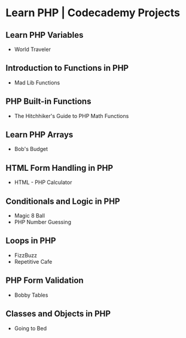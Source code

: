 # Learn PHP | Codecademy Projects

## Learn PHP Variables

- World Traveler

## Introduction to Functions in PHP

- Mad Lib Functions

## PHP Built-in Functions

- The Hitchhiker's Guide to PHP Math Functions

## Learn PHP Arrays

- Bob's Budget

## HTML Form Handling in PHP

- HTML - PHP Calculator

## Conditionals and Logic in PHP

- Magic 8 Ball
- PHP Number Guessing

## Loops in PHP

- FizzBuzz
- Repetitive Cafe

## PHP Form Validation

- Bobby Tables

## Classes and Objects in PHP

- Going to Bed
